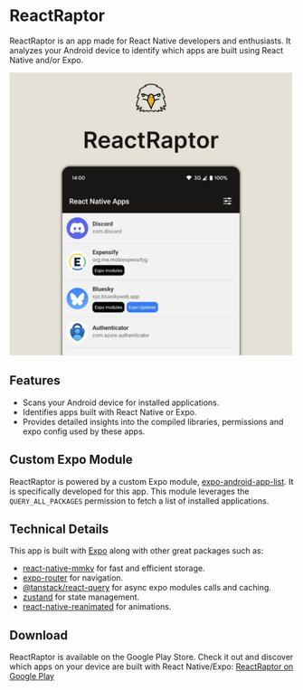 # ReactRaptor

ReactRaptor is an app made for React Native developers and enthusiasts. It analyzes your Android device to identify which apps are built using React Native and/or Expo.

<img src="image.jpg" alt="ReactRaptor" width="500"/>

## Features

- Scans your Android device for installed applications.
- Identifies apps built with React Native or Expo.
- Provides detailed insights into the compiled libraries, permissions and expo config used by these apps.

## Custom Expo Module

ReactRaptor is powered by a custom Expo module, [expo-android-app-list](https://github.com/leonhh/expo-android-app-list). It is specifically developed for this app. This module leverages the `QUERY_ALL_PACKAGES` permission to fetch a list of installed applications.

## Technical Details

This app is built with [Expo](https://expo.dev/) along with other great packages such as:

- [react-native-mmkv](https://github.com/mrousavy/react-native-mmkv) for fast and efficient storage.
- [expo-router](https://expo.github.io/router/) for navigation.
- [@tanstack/react-query](https://tanstack.com/query/latest) for async expo modules calls and caching.
- [zustand](https://github.com/pmndrs/zustand) for state management.
- [react-native-reanimated](https://docs.swmansion.com/react-native-reanimated/) for animations.

## Download

ReactRaptor is available on the Google Play Store. Check it out and discover which apps on your device are built with React Native/Expo:
[ReactRaptor on Google Play](https://play.google.com/store/apps/details?id=com.leonhh.reactraptor)
